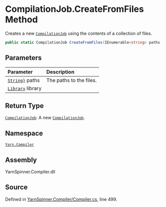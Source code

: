 <!-- This file was generated by a tool. Do not edit this file by hand. -->

# CompilationJob.CreateFromFiles Method

Creates a new [`CompilationJob`](/api/csharp/yarn.compiler/compilationjob.md) using the contents
of a collection of files.


```csharp
public static CompilationJob CreateFromFiles(IEnumerable<string> paths, Library library = null)
```

## Parameters
|Parameter|Description|
|:---|:---|
|[`String}`](https://docs.microsoft.com/dotnet/api/System.Collections.Generic.IEnumerable{System.String}) paths|The paths to the files.|
|[`Library`](/api/csharp/yarn/library.md) library||
## Return Type
[`CompilationJob`](/api/csharp/yarn.compiler/compilationjob.md): A new [`CompilationJob`](/api/csharp/yarn.compiler/compilationjob.md).



## Namespace
[`Yarn.Compiler`](/api/csharp/yarn.compiler/README.md)

## Assembly
YarnSpinner.Compiler.dll

## Source
Defined in [YarnSpinner.Compiler/Compiler.cs](https://github.com/YarnSpinnerTool/YarnSpinner//blob/develop/YarnSpinner.Compiler/Compiler.cs#L499), line 499.
